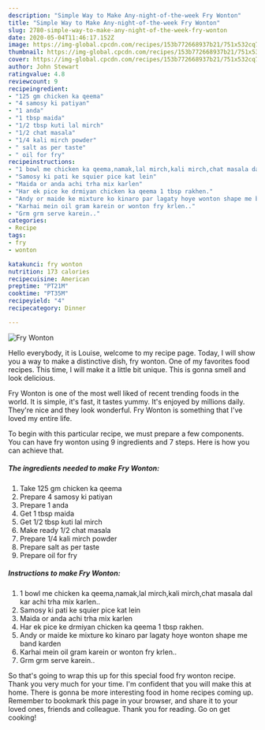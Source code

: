 ```yaml
---
description: "Simple Way to Make Any-night-of-the-week Fry Wonton"
title: "Simple Way to Make Any-night-of-the-week Fry Wonton"
slug: 2780-simple-way-to-make-any-night-of-the-week-fry-wonton
date: 2020-05-04T11:46:17.152Z
image: https://img-global.cpcdn.com/recipes/153b772668937b21/751x532cq70/fry-wonton-recipe-main-photo.jpg
thumbnail: https://img-global.cpcdn.com/recipes/153b772668937b21/751x532cq70/fry-wonton-recipe-main-photo.jpg
cover: https://img-global.cpcdn.com/recipes/153b772668937b21/751x532cq70/fry-wonton-recipe-main-photo.jpg
author: John Stewart
ratingvalue: 4.8
reviewcount: 9
recipeingredient:
- "125 gm chicken ka qeema"
- "4 samosy ki patiyan"
- "1 anda"
- "1 tbsp maida"
- "1/2 tbsp kuti lal mirch"
- "1/2 chat masala"
- "1/4 kali mirch powder"
- " salt as per taste"
- " oil for fry"
recipeinstructions:
- "1 bowl me chicken ka qeema,namak,lal mirch,kali mirch,chat masala dal kar achi trha mix karlen.."
- "Samosy ki pati ke squier pice kat lein"
- "Maida or anda achi trha mix karlen"
- "Har ek pice ke drmiyan chicken ka qeema 1 tbsp rakhen."
- "Andy or maide ke mixture ko kinaro par lagaty hoye wonton shape me band karden"
- "Karhai mein oil gram karein or wonton fry krlen.."
- "Grm grm serve karein.."
categories:
- Recipe
tags:
- fry
- wonton

katakunci: fry wonton 
nutrition: 173 calories
recipecuisine: American
preptime: "PT21M"
cooktime: "PT35M"
recipeyield: "4"
recipecategory: Dinner

---
```



![Fry Wonton](https://img-global.cpcdn.com/recipes/153b772668937b21/751x532cq70/fry-wonton-recipe-main-photo.jpg)

Hello everybody, it is Louise, welcome to my recipe page. Today, I will show you a way to make a distinctive dish, fry wonton. One of my favorites food recipes. This time, I will make it a little bit unique. This is gonna smell and look delicious.

Fry Wonton is one of the most well liked of recent trending foods in the world. It is simple, it's fast, it tastes yummy. It's enjoyed by millions daily. They're nice and they look wonderful. Fry Wonton is something that I've loved my entire life.




To begin with this particular recipe, we must prepare a few components. You can have fry wonton using 9 ingredients and 7 steps. Here is how you can achieve that.

<!--inarticleads1-->

##### The ingredients needed to make Fry Wonton:

1. Take 125 gm chicken ka qeema
1. Prepare 4 samosy ki patiyan
1. Prepare 1 anda
1. Get 1 tbsp maida
1. Get 1/2 tbsp kuti lal mirch
1. Make ready 1/2 chat masala
1. Prepare 1/4 kali mirch powder
1. Prepare  salt as per taste
1. Prepare  oil for fry




<!--inarticleads2-->

##### Instructions to make Fry Wonton:

1. 1 bowl me chicken ka qeema,namak,lal mirch,kali mirch,chat masala dal kar achi trha mix karlen..
1. Samosy ki pati ke squier pice kat lein
1. Maida or anda achi trha mix karlen
1. Har ek pice ke drmiyan chicken ka qeema 1 tbsp rakhen.
1. Andy or maide ke mixture ko kinaro par lagaty hoye wonton shape me band karden
1. Karhai mein oil gram karein or wonton fry krlen..
1. Grm grm serve karein..




So that's going to wrap this up for this special food fry wonton recipe. Thank you very much for your time. I'm confident that you will make this at home. There is gonna be more interesting food in home recipes coming up. Remember to bookmark this page in your browser, and share it to your loved ones, friends and colleague. Thank you for reading. Go on get cooking!
